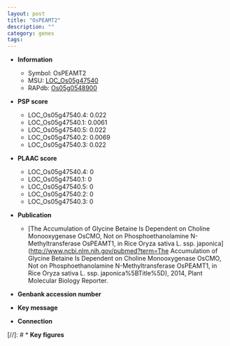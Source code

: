 ```yaml
---
layout: post
title: "OsPEAMT2"
description: ""
category: genes
tags: 
---
```


* **Information**  
    + Symbol: OsPEAMT2  
    + MSU: [LOC_Os05g47540](http://rice.plantbiology.msu.edu/cgi-bin/ORF_infopage.cgi?orf=LOC_Os05g47540)  
    + RAPdb: [Os05g0548900](http://rapdb.dna.affrc.go.jp/viewer/gbrowse_details/irgsp1?name=Os05g0548900)  

* **PSP score**  
    + LOC_Os05g47540.4: 0.022 
    + LOC_Os05g47540.1: 0.0061 
    + LOC_Os05g47540.5: 0.022 
    + LOC_Os05g47540.2: 0.0069 
    + LOC_Os05g47540.3: 0.022 

* **PLAAC score**  
    + LOC_Os05g47540.4: 0 
    + LOC_Os05g47540.1: 0 
    + LOC_Os05g47540.5: 0 
    + LOC_Os05g47540.2: 0 
    + LOC_Os05g47540.3: 0 

* **Publication**  
    + [The Accumulation of Glycine Betaine Is Dependent on Choline Monooxygenase OsCMO, Not on Phosphoethanolamine N-Methyltransferase OsPEAMT1, in Rice Oryza sativa L. ssp. japonica](http://www.ncbi.nlm.nih.gov/pubmed?term=The Accumulation of Glycine Betaine Is Dependent on Choline Monooxygenase OsCMO, Not on Phosphoethanolamine N-Methyltransferase OsPEAMT1, in Rice Oryza sativa L. ssp. japonica%5BTitle%5D), 2014, Plant Molecular Biology Reporter.

* **Genbank accession number**  

* **Key message**  

* **Connection**  

[//]: # * **Key figures**  


